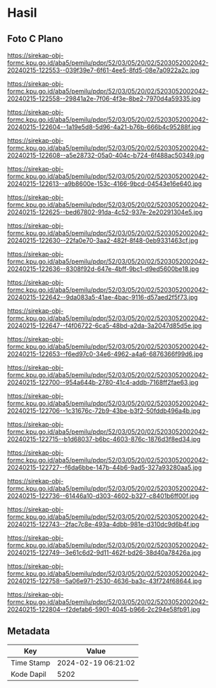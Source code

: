 # Hasil

## Foto C Plano

https://sirekap-obj-formc.kpu.go.id/aba5/pemilu/pdpr/52/03/05/20/02/5203052002042-20240215-122553--039f39e7-6f61-4ee5-8fd5-08e7a0922a2c.jpg

https://sirekap-obj-formc.kpu.go.id/aba5/pemilu/pdpr/52/03/05/20/02/5203052002042-20240215-122558--29841a2e-7f06-4f3e-8be2-7970d4a59335.jpg

https://sirekap-obj-formc.kpu.go.id/aba5/pemilu/pdpr/52/03/05/20/02/5203052002042-20240215-122604--1a19e5d8-5d96-4a21-b76b-666b4c95288f.jpg

https://sirekap-obj-formc.kpu.go.id/aba5/pemilu/pdpr/52/03/05/20/02/5203052002042-20240215-122608--a5e28732-05a0-404c-b724-6f488ac50349.jpg

https://sirekap-obj-formc.kpu.go.id/aba5/pemilu/pdpr/52/03/05/20/02/5203052002042-20240215-122613--a9b8600e-153c-4166-9bcd-04543e16e640.jpg

https://sirekap-obj-formc.kpu.go.id/aba5/pemilu/pdpr/52/03/05/20/02/5203052002042-20240215-122625--bed67802-91da-4c52-937e-2e20291304e5.jpg

https://sirekap-obj-formc.kpu.go.id/aba5/pemilu/pdpr/52/03/05/20/02/5203052002042-20240215-122630--22fa0e70-3aa2-482f-8f48-0eb9331463cf.jpg

https://sirekap-obj-formc.kpu.go.id/aba5/pemilu/pdpr/52/03/05/20/02/5203052002042-20240215-122636--8308f92d-647e-4bff-9bc1-d9ed5600be18.jpg

https://sirekap-obj-formc.kpu.go.id/aba5/pemilu/pdpr/52/03/05/20/02/5203052002042-20240215-122642--9da083a5-41ae-4bac-9116-d57aed2f5f73.jpg

https://sirekap-obj-formc.kpu.go.id/aba5/pemilu/pdpr/52/03/05/20/02/5203052002042-20240215-122647--f4f06722-6ca5-48bd-a2da-3a2047d85d5e.jpg

https://sirekap-obj-formc.kpu.go.id/aba5/pemilu/pdpr/52/03/05/20/02/5203052002042-20240215-122653--f6ed97c0-34e6-4962-a4a6-6876366f99d6.jpg

https://sirekap-obj-formc.kpu.go.id/aba5/pemilu/pdpr/52/03/05/20/02/5203052002042-20240215-122700--954a644b-2780-41c4-addb-7168ff2fae63.jpg

https://sirekap-obj-formc.kpu.go.id/aba5/pemilu/pdpr/52/03/05/20/02/5203052002042-20240215-122706--1c31676c-72b9-43be-b3f2-50fddb496a4b.jpg

https://sirekap-obj-formc.kpu.go.id/aba5/pemilu/pdpr/52/03/05/20/02/5203052002042-20240215-122715--b1d68037-b6bc-4603-876c-1876d3f8ed34.jpg

https://sirekap-obj-formc.kpu.go.id/aba5/pemilu/pdpr/52/03/05/20/02/5203052002042-20240215-122727--f6da6bbe-147b-44b6-9ad5-327a93280aa5.jpg

https://sirekap-obj-formc.kpu.go.id/aba5/pemilu/pdpr/52/03/05/20/02/5203052002042-20240215-122736--61446a10-d303-4602-b327-c8401b6ff00f.jpg

https://sirekap-obj-formc.kpu.go.id/aba5/pemilu/pdpr/52/03/05/20/02/5203052002042-20240215-122743--2fac7c8e-493a-4dbb-981e-d310dc9d6b4f.jpg

https://sirekap-obj-formc.kpu.go.id/aba5/pemilu/pdpr/52/03/05/20/02/5203052002042-20240215-122749--3e61c6d2-9d11-462f-bd26-38d40a78426a.jpg

https://sirekap-obj-formc.kpu.go.id/aba5/pemilu/pdpr/52/03/05/20/02/5203052002042-20240215-122758--5a06e971-2530-4636-ba3c-43f724f68644.jpg

https://sirekap-obj-formc.kpu.go.id/aba5/pemilu/pdpr/52/03/05/20/02/5203052002042-20240215-122804--f2defab6-5901-4045-b966-2c294e58fb91.jpg


## Metadata

| Key        | Value               |
| ---------- | ------------------- |
| Time Stamp | 2024-02-19 06:21:02 |
| Kode Dapil | 5202                |



